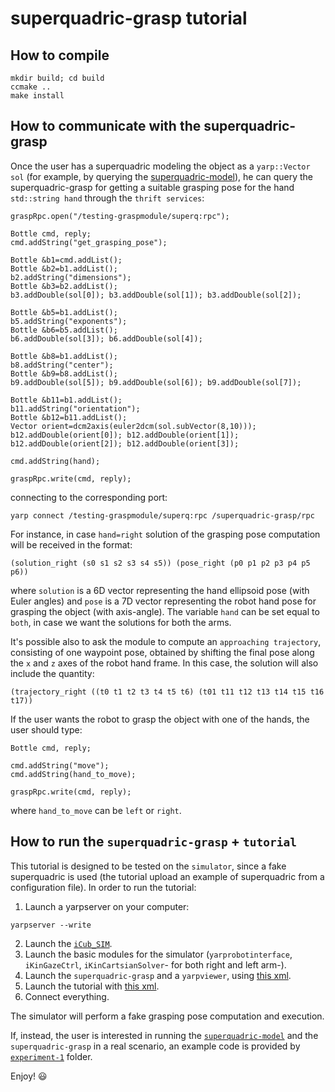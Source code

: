 # superquadric-grasp tutorial

## How to compile
```
mkdir build; cd build
ccmake ..
make install
```
## How to communicate with the superquadric-grasp 
Once the user has a superquadric modeling the object as a `yarp::Vector sol` (for example, by querying the [superquadric-model](https://github.com/robotology/superquadric-model)), he can query the superquadric-grasp for
getting a suitable grasping pose for the hand `std::string hand` through the `thrift services`:
```
graspRpc.open("/testing-graspmodule/superq:rpc");

Bottle cmd, reply;
cmd.addString("get_grasping_pose");

Bottle &b1=cmd.addList();
Bottle &b2=b1.addList();
b2.addString("dimensions");
Bottle &b3=b2.addList();
b3.addDouble(sol[0]); b3.addDouble(sol[1]); b3.addDouble(sol[2]);

Bottle &b5=b1.addList();
b5.addString("exponents");
Bottle &b6=b5.addList();
b6.addDouble(sol[3]); b6.addDouble(sol[4]);

Bottle &b8=b1.addList();
b8.addString("center");
Bottle &b9=b8.addList();
b9.addDouble(sol[5]); b9.addDouble(sol[6]); b9.addDouble(sol[7]);

Bottle &b11=b1.addList();
b11.addString("orientation");
Bottle &b12=b11.addList();
Vector orient=dcm2axis(euler2dcm(sol.subVector(8,10)));
b12.addDouble(orient[0]); b12.addDouble(orient[1]); b12.addDouble(orient[2]); b12.addDouble(orient[3]);

cmd.addString(hand);

graspRpc.write(cmd, reply);
```
connecting to the corresponding port:
```
yarp connect /testing-graspmodule/superq:rpc /superquadric-grasp/rpc
```
For instance, in case `hand=right` solution of the grasping pose computation will be received in the format:
```
(solution_right (s0 s1 s2 s3 s4 s5)) (pose_right (p0 p1 p2 p3 p4 p5 p6)) 
```
where `solution` is a 6D vector representing the hand ellipsoid pose (with Euler angles) and `pose` is a 7D vector representing the robot hand pose
for grasping the object (with axis-angle). 
The variable `hand` can be set equal to `both`, in case we want the solutions for both the arms.

It's possible also to ask the module to compute an `approaching trajectory`, consisting of one waypoint pose, obtained by shifting the final
pose along the `x` and `z` axes of the robot hand frame.
In this case, the solution will also include the quantity:
```
(trajectory_right ((t0 t1 t2 t3 t4 t5 t6) (t01 t11 t12 t13 t14 t15 t16 t17))
```

If the user wants the robot to grasp the object with one of the hands, the user should type:
```
Bottle cmd, reply;

cmd.addString("move");
cmd.addString(hand_to_move);

graspRpc.write(cmd, reply);
```
where `hand_to_move` can be `left` or `right`.

## How to run the `superquadric-grasp` + `tutorial`
This tutorial is designed to be tested on the `simulator`, since a fake superquadric is used (the tutorial upload an example of superquadric from a configuration file).
In order to run the tutorial:
1. Launch a yarpserver on your computer:
```
yarpserver --write
```
2. Launch the [`iCub_SIM`](http://wiki.icub.org/wiki/Simulator_README).
3. Launch the basic modules  for the simulator (`yarprobotinterface`, `iKinGazeCtrl`, `iKinCartsianSolver`- for both right and left arm-).
4. Launch the `superquadric-grasp` and a `yarpviewer`, using [this xml]().
5. Launch the tutorial with [this xml](https://github.com/robotology/superquadric-grasp/blob/master/tutorial/app/script/testing-graspmodule.xml.template).
6. Connect everything.

The simulator will perform a fake grasping pose computation and execution.

If, instead, the user is interested in running the [`superquadric-model`](https://github.com/robotology/superquadric-model/tree/master) and the `superquadric-grasp` in a real scenario, an example code is provided by [`experiment-1`](https://github.com/robotology-playground/experiment-new-grasp/tree/master/experiment-1) folder.

Enjoy! :smiley:
